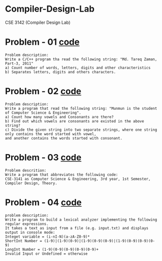 # Compiler-Design-Lab
CSE 3142 (Compiler Design Lab)

# Problem - 01 [code](https://github.com/Zannatul-Naim/Compiler-Design-Lab/blob/main/problem_01.cpp)
    Problem description:
    Write a C/C++ program tha read the following string: "Md. Tareq Zaman, Part-3, 2011"
    a) Count number of words, letters, digits and other characteristics
    b) Separates letters, digits and others characters.

# Problem - 02 [code](https://github.com/Zannatul-Naim/Compiler-Design-Lab/blob/main/problem_02.cpp)
    Problem description:
    Write a program that read the following string: "Munmun is the student of Computer Science & Engineering".
    a) Count how many vowels and Consonants are there?
    b) Find out which vowels are consonants are existed in the above string?
    c) Divide the given string into two separate strings, where one string only contains the word started with vowel,
    and another contains the words started with consonant.
# Problem - 03 [code](https://github.com/Zannatul-Naim/Compiler-Design-Lab/blob/main/problem_03.cpp)
    Problem descrition: 
    Write a program that abbreviates the following code:
    CSE-3141 as Computer Science & Engineering, 3rd year, 1st Semester, Compiler Design, Theory.
# Problem - 04 [code](https://github.com/Zannatul-Naim/Compiler-Design-Lab/blob/main/problem_04.cpp)
    problem description:
    Write a program to build a lexical analyzer implementing the following regular expressions.
    It takes a text as input from a file (e.g. input.txt) and displays output in console mode:
    Integet variable = (i-nI-N)(a-zA-Z0-9)*
    ShortInt Number = (1-9)|(1-9)(0-9)|(1-9)(0-9)(0-9)|(1-9)(0-9)(0-9)(0-9)
    LongInt Number = (1-9)(0-9)(0-9)(0-9)(0-9)+
    Invalid Input or Undefined = otherwise
